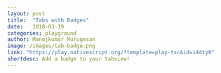 ```yaml
---
layout: post
title:  "Tabs with Badges"
date:   2018-03-19
categories: playground
author: Manojkumar Murugesan
image: /images/tab-badge.png
link: "https://play.nativescript.org/?template=play-tsc&id=i44ty0"
shortdesc: Add a badge to your tabview!
---
```

